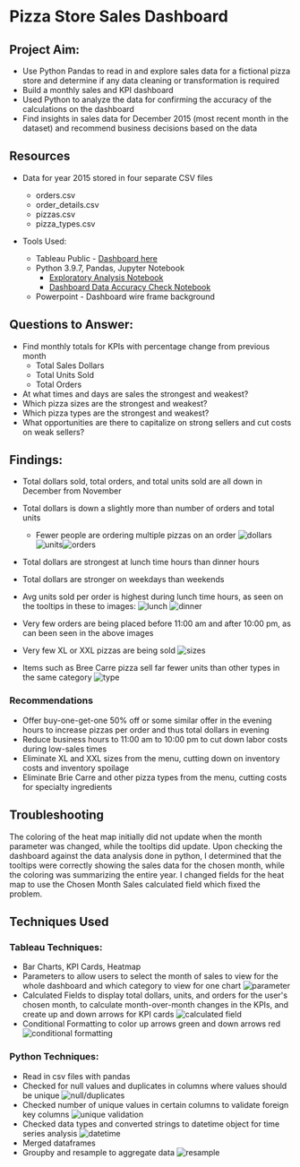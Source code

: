 # Pizza Store Sales Dashboard

## Project Aim:
- Use Python Pandas to read in and explore sales data for a fictional pizza store and determine if any data cleaning or transformation is required
- Build a monthly sales and KPI dashboard
- Used Python to analyze the data for confirming the accuracy of the calculations on the dashboard
- Find insights in sales data for December 2015 (most recent month in the dataset) and recommend business decisions based on the data


## Resources
- Data for year 2015 stored in four separate CSV files
    - orders.csv
    - order_details.csv
    - pizzas.csv
    - pizza_types.csv

- Tools Used:
    - Tableau Public - [Dashboard here](https://public.tableau.com/app/profile/michael.hertel/viz/PizzaStoreDashboard/Dashboard2)
    - Python 3.9.7, Pandas, Jupyter Notebook 
        - [Exploratory Analysis Notebook](https://github.com/mhertel278/pizza_store/blob/main/Pizza%20Sales%20EDA.ipynb)
        - [Dashboard Data Accuracy Check Notebook](https://github.com/mhertel278/pizza_store/blob/main/Pizza%20Dashboard%20Data%20Accuracy%20Check.ipynb)
    - Powerpoint - Dashboard wire frame background
## Questions to Answer:
- Find monthly totals for KPIs with percentage change from previous month
    - Total Sales Dollars
    - Total Units Sold
    - Total Orders
- At what times and days are sales the strongest and weakest?
- Which pizza sizes are the strongest and weakest?
- Which pizza types are the strongest and weakest?
- What opportunities are there to capitalize on strong sellers and cut costs on weak sellers?

## Findings:
- Total dollars sold, total orders, and total units sold are all down in December from November
- Total dollars is down a slightly more than number of orders and total units
    - Fewer people are ordering multiple pizzas on an order
![dollars](/images/dollars_card.png) ![units](/images/units_card.png)![orders](/images/orders_card.png)
- Total dollars are strongest at lunch time hours than dinner hours
- Total dollars are stronger on weekdays than weekends
- Avg units sold per order is highest during lunch time hours, as seen on the tooltips in these to images:
![lunch](/images/heat_map_lunch.png) ![dinner](/images/heat_map_dinner.png)
  
- Very few orders are being placed before 11:00 am and after 10:00 pm, as can been seen in the above images

- Very few XL or XXL pizzas are being sold
![sizes](/images/sizes.png)

- Items such as Bree Carre pizza sell far fewer units than other types in the same category
![type](/images/pizza_type.png)

### Recommendations
- Offer buy-one-get-one 50% off or some similar offer in the evening hours to increase pizzas per order and thus total dollars in evening
- Reduce business hours to 11:00 am to 10:00 pm to cut down labor costs during low-sales times
- Eliminate  XL and XXL sizes from the menu, cutting down on inventory costs and inventory spoilage
- Eliminate Brie Carre and other pizza types from the menu, cutting costs for specialty ingredients

## Troubleshooting
The coloring of the heat map initially did not update when the month parameter was changed, while the tooltips did update. Upon checking the dashboard against the data analysis done in python, I determined that the tooltips were correctly showing the sales data for the chosen month, while the coloring was summarizing the entire year. I changed fields for the heat map to use the Chosen Month Sales calculated field which fixed the problem.

## Techniques Used
### Tableau Techniques:
- Bar Charts, KPI Cards, Heatmap
- Parameters to allow users to select the month of sales to view for the whole dashboard and which category to view for one chart
![parameter](/images/parameter.png)
- Calculated Fields to display total dollars, units, and orders for the user's chosen month, to calculate month-over-month changes in the KPIs, and create up and down arrows for KPI cards
![calculated field](/images/sales_calc_field.png)
- Conditional Formatting to color up arrows green and down arrows red
![conditional formatting](/images/conditional_formatting.png)
### Python Techniques:
- Read in csv files with pandas
- Checked for null values and duplicates in columns where values should be unique
![null/duplicates](/images/nulls_duplicates_check.png)
- Checked number of unique values in certain columns to validate foreign key columns
![unique validation](/images/unique_validation.png)
- Checked data types and converted strings to datetime object for time series analysis
![datetime](/images/datetime.png)
- Merged dataframes
- Groupby and resample to aggregate data
![resample](/images/resample.png)



    

    
    